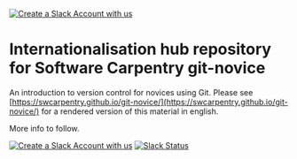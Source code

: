 [![Create a Slack Account with us][create_slack_svg]][slack_invite]

# Internationalisation hub repository for Software Carpentry git-novice

An introduction to version control for novices using Git.
Please see [https://swcarpentry.github.io/git-novice/](https://swcarpentry.github.io/git-novice/) for a rendered version of this material in english.

More info to follow.

[create_slack_svg]: https://img.shields.io/badge/Create_Slack_Account-The_Carpentries-071159.svg

[slack_invite]: https://slack-invite.carpentries.org/

[![Create a Slack Account with us](https://img.shields.io/badge/Create_Slack_Account-The_Carpentries-071159.svg)](https://slack-invite.carpentries.org/)
[![Slack Status](https://img.shields.io/badge/Slack_Channel-swc--git-E01563.svg)](https://carpentries.slack.com/messages/C91JS49HD)
